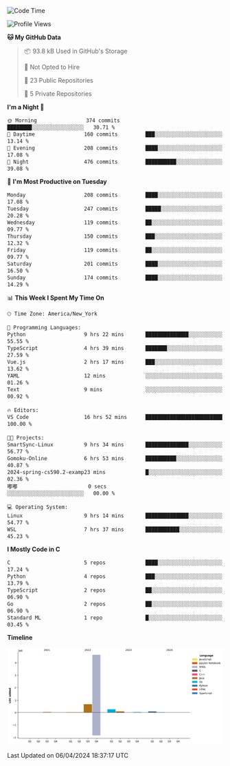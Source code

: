 <!--START_SECTION:waka-->
![Code Time](http://img.shields.io/badge/Code%20Time-174%20hrs%2048%20mins-blue)

![Profile Views](http://img.shields.io/badge/Profile%20Views-0-blue)

**🐱 My GitHub Data** 

> 📦 93.8 kB Used in GitHub's Storage 
 > 
> 🚫 Not Opted to Hire
 > 
> 📜 23 Public Repositories 
 > 
> 🔑 5 Private Repositories 
 > 
**I'm a Night 🦉** 

```text
🌞 Morning                374 commits         ████████░░░░░░░░░░░░░░░░░   30.71 % 
🌆 Daytime                160 commits         ███░░░░░░░░░░░░░░░░░░░░░░   13.14 % 
🌃 Evening                208 commits         ████░░░░░░░░░░░░░░░░░░░░░   17.08 % 
🌙 Night                  476 commits         ██████████░░░░░░░░░░░░░░░   39.08 % 
```
📅 **I'm Most Productive on Tuesday** 

```text
Monday                   208 commits         ████░░░░░░░░░░░░░░░░░░░░░   17.08 % 
Tuesday                  247 commits         █████░░░░░░░░░░░░░░░░░░░░   20.28 % 
Wednesday                119 commits         ██░░░░░░░░░░░░░░░░░░░░░░░   09.77 % 
Thursday                 150 commits         ███░░░░░░░░░░░░░░░░░░░░░░   12.32 % 
Friday                   119 commits         ██░░░░░░░░░░░░░░░░░░░░░░░   09.77 % 
Saturday                 201 commits         ████░░░░░░░░░░░░░░░░░░░░░   16.50 % 
Sunday                   174 commits         ████░░░░░░░░░░░░░░░░░░░░░   14.29 % 
```


📊 **This Week I Spent My Time On** 

```text
🕑︎ Time Zone: America/New_York

💬 Programming Languages: 
Python                   9 hrs 22 mins       ██████████████░░░░░░░░░░░   55.55 % 
TypeScript               4 hrs 39 mins       ███████░░░░░░░░░░░░░░░░░░   27.59 % 
Vue.js                   2 hrs 17 mins       ███░░░░░░░░░░░░░░░░░░░░░░   13.62 % 
YAML                     12 mins             ░░░░░░░░░░░░░░░░░░░░░░░░░   01.26 % 
Text                     9 mins              ░░░░░░░░░░░░░░░░░░░░░░░░░   00.92 % 

🔥 Editors: 
VS Code                  16 hrs 52 mins      █████████████████████████   100.00 % 

🐱‍💻 Projects: 
SmartSync-Linux          9 hrs 34 mins       ██████████████░░░░░░░░░░░   56.77 % 
Gomoku-Online            6 hrs 53 mins       ██████████░░░░░░░░░░░░░░░   40.87 % 
2024-spring-cs590.2-examp23 mins             █░░░░░░░░░░░░░░░░░░░░░░░░   02.36 % 
嘟嘟                       0 secs              ░░░░░░░░░░░░░░░░░░░░░░░░░   00.00 % 

💻 Operating System: 
Linux                    9 hrs 14 mins       ██████████████░░░░░░░░░░░   54.77 % 
WSL                      7 hrs 37 mins       ███████████░░░░░░░░░░░░░░   45.23 % 
```

**I Mostly Code in C** 

```text
C                        5 repos             ████░░░░░░░░░░░░░░░░░░░░░   17.24 % 
Python                   4 repos             ███░░░░░░░░░░░░░░░░░░░░░░   13.79 % 
TypeScript               2 repos             ██░░░░░░░░░░░░░░░░░░░░░░░   06.90 % 
Go                       2 repos             ██░░░░░░░░░░░░░░░░░░░░░░░   06.90 % 
Standard ML              1 repo              █░░░░░░░░░░░░░░░░░░░░░░░░   03.45 % 
```



**Timeline**

![Lines of Code chart](https://raw.githubusercontent.com/fqzz2000/fqzz2000/main/assets/bar_graph.png)


 Last Updated on 06/04/2024 18:37:17 UTC
<!--END_SECTION:waka-->
